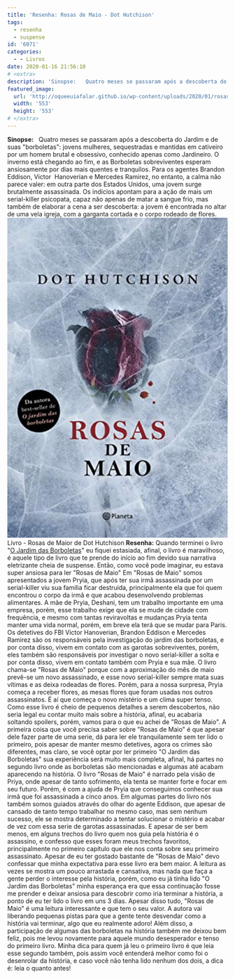 ```yaml
---
title: 'Resenha: Rosas de Maio - Dot Hutchison'
tags:
  - resenha
  - suspense
id: '6071'
categories:
  - - Livros
date: 2020-01-16 21:56:10
# <extra>
description: 'Sinopse:   Quatro meses se passaram após a descoberta do Jardim e de suas &#8220;borboletas&#8221;: jovens mulheres, sequestradas e mantidas em cativeiro por um homem brutal e obsessivo, conhecido apenas como Jardineiro. O inverno está chegando ao fim, e as Borboletas sobreviventes esperam ansiosamente por dias mais quentes e tranquilos. Para os agentes Brandon Eddison, Victor  Hanoverian e Mercedes Ramirez, no entanto, a calma não parece valer: em outra parte dos Estados Unidos, uma jovem surge brutalmente assassinada. Os indícios apontam para a ação de mais um serial-killer psicopata, capaz não apenas de matar a sangue frio, mas também de elaborar a cena a ser descoberta: a jovem é encontrada no altar de uma vela igreja, com a garganta cortada e o corpo rodeado de flores. Resenha:  Quando terminei o livro &#8220;O Jardim das Borboletas&#8221; eu fiquei estasiada, afinal, o livro é &hellip;'
featured_image: 
  url: 'http://oqueeuiafalar.github.io/wp-content/uploads/2020/01/rosas-de-maio.jpg'
  width: '553'
  height: '553'
# </extra>
---
```


**Sinopse:**   Quatro meses se passaram após a descoberta do Jardim e de suas "borboletas": jovens mulheres, sequestradas e mantidas em cativeiro por um homem brutal e obsessivo, conhecido apenas como Jardineiro. O inverno está chegando ao fim, e as Borboletas sobreviventes esperam ansiosamente por dias mais quentes e tranquilos. Para os agentes Brandon Eddison, Victor  Hanoverian e Mercedes Ramirez, no entanto, a calma não parece valer: em outra parte dos Estados Unidos, uma jovem surge brutalmente assassinada. Os indícios apontam para a ação de mais um serial-killer psicopata, capaz não apenas de matar a sangue frio, mas também de elaborar a cena a ser descoberta: a jovem é encontrada no altar de uma vela igreja, com a garganta cortada e o corpo rodeado de flores. ![livro - rosas de maio](/wp-content/uploads/2020/01/rosas-de-maio.jpg "livro - rosas de maio") Livro - Rosas de Maior de Dot Hutchison **Resenha:** Quando terminei o livro "[O Jardim das Borboletas](http://natalia.blog.br/resenha-o-jardim-das-borboletas/)" eu fiquei estasiada, afinal, o livro é maravilhoso, é aquele tipo de livro que te prende do início ao fim devido sua narrativa eletrizante cheia de suspense. Então, como você pode imaginar, eu estava super ansiosa para ler "Rosas de Maio" Em "Rosas de Maio" somos apresentados a jovem Pryia, que após ter sua irmã assassinada por um serial-killer viu sua família ficar destruída, principalmente ela que foi quem encontrou o corpo da irmã e que acabou desenvolvendo problemas alimentares. A mãe de Pryia, Deshani, tem um trabalho importante em uma empresa, porém, esse trabalho exige que ela se mude de cidade com frequência, e mesmo com tantas reviravoltas e mudanças Pryia tenta manter uma vida normal, porém, em breve ela terá que se mudar para Paris. Os detetives do FBI Victor Hanoverian, Brandon Eddison e Mercedes Ramirez são os responsáveis pela investigação do jardim das borboletas, e por conta disso, vivem em contato com as garotas sobreviventes, porém, eles também são responsáveis por investigar o novo serial-killer a solta e por conta disso, vivem em contato também com Pryia e sua mãe. O livro chama-se "Rosas de Maio" porque com a aproximação do mês de maio prevê-se um novo assassinado, e esse novo serial-killer sempre mata suas vítimas e as deixa rodeadas de flores. Porém, para a nossa surpresa, Pryia começa a receber flores, as mesas flores que foram usadas nos outros assassinatos. É aí que começa o novo mistério e um clima super tenso. Como esse livro é cheio de pequenos detalhes a serem descobertos, não seria legal eu contar muito mais sobre a história, afinal, eu acabaria soltando spoilers, porém, vamos para o que eu achei de "Rosas de Maio". A primeira coisa que você precisa saber sobre "Rosas de Maio" é que apesar dele fazer parte de uma serie, dá para ler ele tranquilamente sem ter lido o primeiro, pois apesar de manter mesmo detetives, agora os crimes são diferentes, mas claro, se você optar por ler primeiro "O Jardim das Borboletas" sua experiência será muito mais completa, afinal, há partes no segundo livro onde as borboletas são mencionadas e algumas até acabam aparecendo na história. O livro "Rosas de Maio" é narrado pela visão de Priya, onde apesar de tanto sofrimento, ela tenta se manter forte e focar em seu futuro. Porém, é com a ajuda de Pryia que conseguimos conhecer sua irmã que foi assassinada a cinco anos. Em algumas partes do livro nós também somos guiados através do olhar do agente Eddison, que apesar de cansado de tanto tempo trabalhar no mesmo caso, mas sem nenhum sucesso, ele se mostra determinado a tentar solucionar o mistério e acabar de vez com essa serie de garotas assassinadas. E apesar de ser bem menos, em alguns trechos do livro quem nos guia pela história é o assassino, e confesso que esses foram meus trechos favoritos, principalmente no primeiro capítulo que ele nos conta sobre seu primeiro assassinato. Apesar de eu ter gostado bastante de "Rosas de Maio" devo confessar que minha expectativa para esse livro era bem maior. A leitura as vezes se mostra um pouco arrastada e cansativa, mas nada que faça a gente perder o interesse pela história, porém, como eu já tinha lido "O Jardim das Borboletas" minha esperança era que essa continuação fosse me prender e deixar ansiosa para descobrir como iria terminar a história, a ponto de eu ter lido o livro em uns 3 dias. Apesar disso tudo, "Rosas de Maio" é uma leitura interessante e que tem o seu valor. A autora vai liberando pequenas pistas para que a gente tente desvendar como a história vai terminar, algo que eu realmente adoro! Além disso, a participação de algumas das borboletas na história também me deixou bem feliz, pois me levou novamente para aquele mundo desesperador e tenso do primeiro livro. Minha dica para quem já leu o primeiro livro é que leia esse segundo também, pois assim você entenderá melhor como foi o desenrolar da história, e caso você não tenha lido nenhum dos dois, a dica é: leia o quanto antes!
